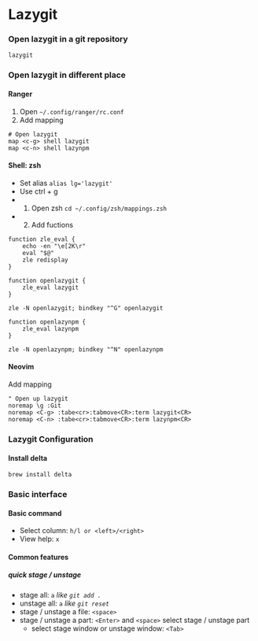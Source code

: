 # Lazygit

### Open lazygit in a git repository
```command line
lazygit
```

### Open lazygit in different place
#### Ranger
1. Open `~/.config/ranger/rc.conf` 
2. Add mapping
```
# Open lazygit
map <c-g> shell lazygit
map <c-n> shell lazynpm
```

#### Shell: zsh
- Set alias `alias lg='lazygit'`
- Use ctrl + g
- 1. Open zsh
`cd ~/.config/zsh/mappings.zsh` 
- 2. Add fuctions
```Shell
function zle_eval {
    echo -en "\e[2K\r"
    eval "$@"
    zle redisplay
}

function openlazygit {
    zle_eval lazygit
}

zle -N openlazygit; bindkey "^G" openlazygit

function openlazynpm {
    zle_eval lazynpm
}

zle -N openlazynpm; bindkey "^N" openlazynpm
```

#### Neovim
Add mapping
```Vim
" Open up lazygit
noremap \g :Git
noremap <C-g> :tabe<cr>:tabmove<CR>:term lazygit<CR>
noremap <C-n> :tabe<cr>:tabmove<CR>:term lazynpm<CR>
```


### Lazygit Configuration
#### Install delta
```command line
brew install delta
```


### Basic interface
#### Basic command
- Select column: `h/l or <left>/<right>`
- View help: `x`


#### Common features
##### quick stage / unstage
- stage all: `a`    *like `git add .`*
- unstage all: `a`    *like `git reset`*
- stage / unstage a file: `<space>`
- stage / unstage a part: `<Enter>` and `<space>` select stage / unstage part
	- select stage window or unstage window: `<Tab>` 
